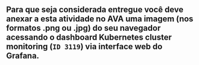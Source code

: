 Para que seja considerada entregue você deve anexar a esta atividade no AVA uma imagem (nos formatos .png ou .jpg) do seu navegador acessando o dashboard Kubernetes cluster monitoring (`ID 3119`) via interface web do Grafana.
---
